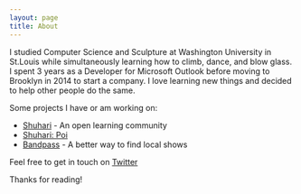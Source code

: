 ```yaml
---
layout: page
title: About
---
```


I studied Computer Science and Sculpture at Washington University in St.Louis while simultaneously learning how to climb, dance, and blow glass. I spent 3 years as a Developer for Microsoft Outlook before moving to Brooklyn in 2014 to start a company. I love learning new things and decided to help other people do the same. 

Some projects I have or am working on:

* [Shuhari](http://shuhari.io) - An open learning community
* [Shuhari: Poi](http://poi.shuhari.io)
* [Bandpass](http://bandpass.fm) - A better way to find local shows

Feel free to get in touch on [Twitter](https://twitter.com/jofus101)

Thanks for reading!